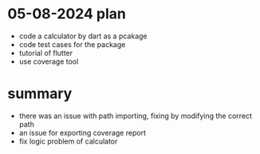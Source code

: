 # 05-08-2024 plan
- code a calculator by dart as a pcakage
- code test cases for the package
- tutorial of flutter
- use coverage tool


# summary
- there was an issue with path importing, fixing by modifying the correct path 
- an issue for exporting coverage report 
- fix logic problem of calculator